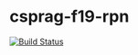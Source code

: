 # csprag-f19-rpn
[![Build Status](https://travis-ci.com/samarth-sarin/csprag-f19-rpn.svg?branch=master)](https://travis-ci.com/samarth-sarin/csprag-f19-rpn)

